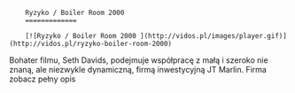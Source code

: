
        Ryzyko / Boiler Room 2000 
        =============
        
        [![Ryzyko / Boiler Room 2000 ](http://vidos.pl/images/player.gif)](http://vidos.pl/ryzyko-boiler-room-2000)
        
        
 Bohater filmu, Seth Davids, podejmuje współpracę z małą i szeroko nie znaną, ale niezwykle dynamiczną, firmą inwestycyjną JT Marlin. Firma zobacz pełny opis
    